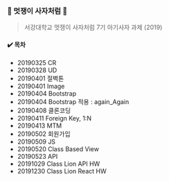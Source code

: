 ### :lion: 멋쟁이 사자처럼 :lion:

> 서강대학교 멋쟁이 사자처럼 7기 아기사자 과제 (2019)



#### :heavy_check_mark: 목차

- 20190325 CR
- 20190328 UD
- 20190401 절벽톤
- 20190401 Image
- 20190404 Bootstrap
- 20190404 Bootstrap 적용 : again_Again
- 20190408 클론코딩
- 20190411 Foreign Key, 1:N
- 20190413 MTM
- 20190502 회원가입
- 20190509 JS
- 20190520 Class Based View
- 20190523 API
- 20191029 Class Lion API HW
- 20191230 Class Lion React HW

